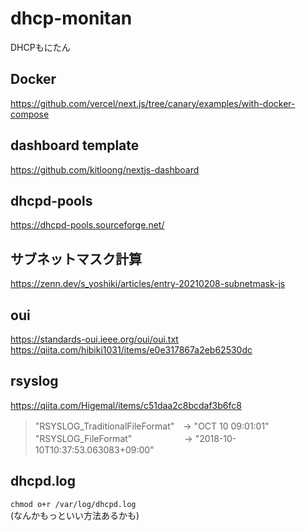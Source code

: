 # dhcp-monitan
DHCPもにたん

## Docker
https://github.com/vercel/next.js/tree/canary/examples/with-docker-compose

## dashboard template
https://github.com/kitloong/nextjs-dashboard

## dhcpd-pools
https://dhcpd-pools.sourceforge.net/

## サブネットマスク計算
https://zenn.dev/s_yoshiki/articles/entry-20210208-subnetmask-js

## oui
https://standards-oui.ieee.org/oui/oui.txt  
https://qiita.com/hibiki1031/items/e0e317867a2eb62530dc

## rsyslog
https://qiita.com/Higemal/items/c51daa2c8bcdaf3b6fc8
> "RSYSLOG_TraditionalFileFormat"　→ "OCT 10 09:01:01"
> "RSYSLOG_FileFormat"　　　　　　→ "2018-10-10T10:37:53.063083+09:00"

## dhcpd.log
`chmod o+r /var/log/dhcpd.log`  
(なんかもっといい方法あるかも)
